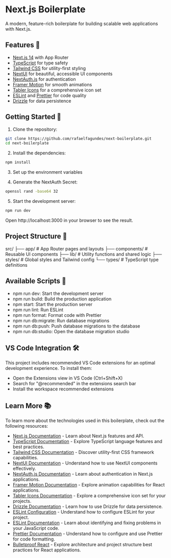 # Next.js Boilerplate

A modern, feature-rich boilerplate for building scalable web applications with Next.js.

## Features 🌟

- [Next.js 14](https://nextjs.org/) with App Router
- [TypeScript](https://www.typescriptlang.org/) for type safety
- [Tailwind CSS](https://tailwindcss.com/) for utility-first styling
- [NextUI](https://nextui.org/) for beautiful, accessible UI components
- [NextAuth.js](https://next-auth.js.org/) for authentication
- [Framer Motion](https://www.framer.com/motion/) for smooth animations
- [Tabler Icons](https://tabler.io/icons) for a comprehensive icon set
- [ESLint](https://eslint.org/) and [Prettier](https://prettier.io/) for code quality
- [Drizzle](https://www.drizzle.org/) for data persistence

## Getting Started 🚀

1. Clone the repository:

```bash
git clone https://github.com/rafaelfagundes/next-boilerplate.git
cd next-boilerplate
```

2. Install the dependencies:

```bash
npm install
```

3. Set up the environment variables

4. Generate the NextAuth Secret:

```bash
openssl rand -base64 32
```

5. Start the development server:

```bash
npm run dev
```

Open http://localhost:3000 in your browser to see the result.

## Project Structure 📁

src/
├── app/ # App Router pages and layouts
├── components/ # Reusable UI components
├── lib/ # Utility functions and shared logic
├── styles/ # Global styles and Tailwind config
└── types/ # TypeScript type definitions

## Available Scripts 📜

- npm run dev: Start the development server
- npm run build: Build the production application
- npm start: Start the production server
- npm run lint: Run ESLint
- npm run format: Format code with Prettier
- npm run db:migrate: Run database migrations
- npm run db:push: Push database migrations to the database
- npm run db:studio: Open the database migration studio

## VS Code Integration 🛠️

This project includes recommended VS Code extensions for an optimal development experience. To install them:

- Open the Extensions view in VS Code (Ctrl+Shift+X)
- Search for "@recommended" in the extensions search bar
- Install the workspace recommended extensions

## Learn More 📚

To learn more about the technologies used in this boilerplate, check out the following resources:

- [Next.js Documentation](https://nextjs.org/docs) - Learn about Next.js features and API.
- [TypeScript Documentation](https://www.typescriptlang.org/docs/) - Explore TypeScript language features and best practices.
- [Tailwind CSS Documentation](https://tailwindcss.com/docs) - Discover utility-first CSS framework capabilities.
- [NextUI Documentation](https://nextui.org/docs/guide/introduction) - Understand how to use NextUI components effectively.
- [NextAuth.js Documentation](https://next-auth.js.org/getting-started/introduction) - Learn about authentication in Next.js applications.
- [Framer Motion Documentation](https://www.framer.com/motion/) - Explore animation capabilities for React applications.
- [Tabler Icons Documentation](https://tabler.io/icons) - Explore a comprehensive icon set for your projects.
- [Drizzle Documentation](https://www.drizzle.org/docs/getting-started/introduction) - Learn how to use Drizzle for data persistence.
- [ESLint Configuration](https://eslint.org/docs/user-guide/configuring) - Understand how to configure ESLint for your project.
- [ESLint Documentation](https://eslint.org/docs/user-guide/getting-started) - Learn about identifying and fixing problems in your JavaScript code.
- [Prettier Documentation](https://prettier.io/docs/en/index.html) - Understand how to configure and use Prettier for code formatting.
- [Bulletproof React](https://github.com/alan2207/bulletproof-react) - Explore architecture and project structure best practices for React applications.
